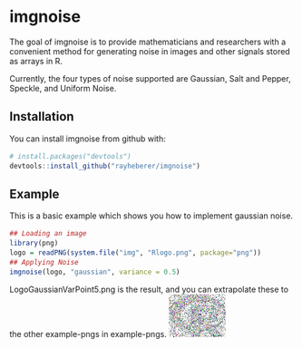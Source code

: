 # imgnoise

The goal of imgnoise is to provide mathematicians and researchers with a convenient method for generating noise in images and other signals stored as arrays in R.

Currently, the four types of noise supported are Gaussian, Salt and Pepper, Speckle, and Uniform Noise.

## Installation

You can install imgnoise from github with:

  ```r
# install.packages("devtools")
devtools::install_github("rayheberer/imgnoise")
```

## Example

This is a basic example which shows you how to implement gaussian noise.

```r
## Loading an image
library(png)
logo = readPNG(system.file("img", "Rlogo.png", package="png"))
## Applying Noise
imgnoise(logo, "gaussian", variance = 0.5)
```
LogoGaussianVarPoint5.png is the result, and you can extrapolate these to the other example-pngs in example-pngs.
![](/example-pngs/LogoGaussianVarPoint5.png)
